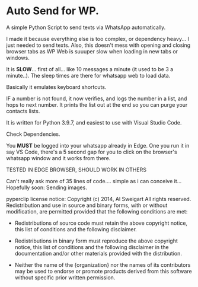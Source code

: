 # Auto Send for WP.
A simple Python Script to send texts via WhatsApp automatically. 

I made it because everything else is too complex, or dependency heavy... I just needed to send texts. Also, this doesn't mess with opening and closing browser tabs as WP Web is suuuper slow when loading in new tabs or windows. 

It is **SLOW**... first of all... like 10 messages a minute (it used to be 3 a minute..). The sleep times are there for whatsapp web to load data. 

Basically it emulates keyboard shortcuts. 

IF a number is not found, it now verifies, and logs the number in a list, and hops to next number. It prints the list out at the end so you can purge your contacts lists. 

It is written for Python 3.9.7, and easiest to use with Visual Studio Code.

Check Dependencies. 

You **MUST** be logged into your whatsapp already in Edge. One you run it in say VS Code, there's a 5 second gap for you to click on the browser's  whatsapp window and it works from there. 

TESTED IN EDGE BROWSER, SHOULD WORK IN OTHERS

Can't really ask more of 35 lines of code.... simple as i can conceive it... 
Hopefully soon: Sending images.


pyperclip license notice:
Copyright (c) 2014, Al Sweigart
All rights reserved.
Redistribution and use in source and binary forms, with or without
modification, are permitted provided that the following conditions are met:

* Redistributions of source code must retain the above copyright notice, this
  list of conditions and the following disclaimer.

* Redistributions in binary form must reproduce the above copyright notice,
  this list of conditions and the following disclaimer in the documentation
  and/or other materials provided with the distribution.

* Neither the name of the {organization} nor the names of its
  contributors may be used to endorse or promote products derived from
  this software without specific prior written permission.
